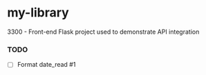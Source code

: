 # my-library
3300 - Front-end Flask project used to demonstrate API integration


### TODO
- [ ] Format date_read #1
